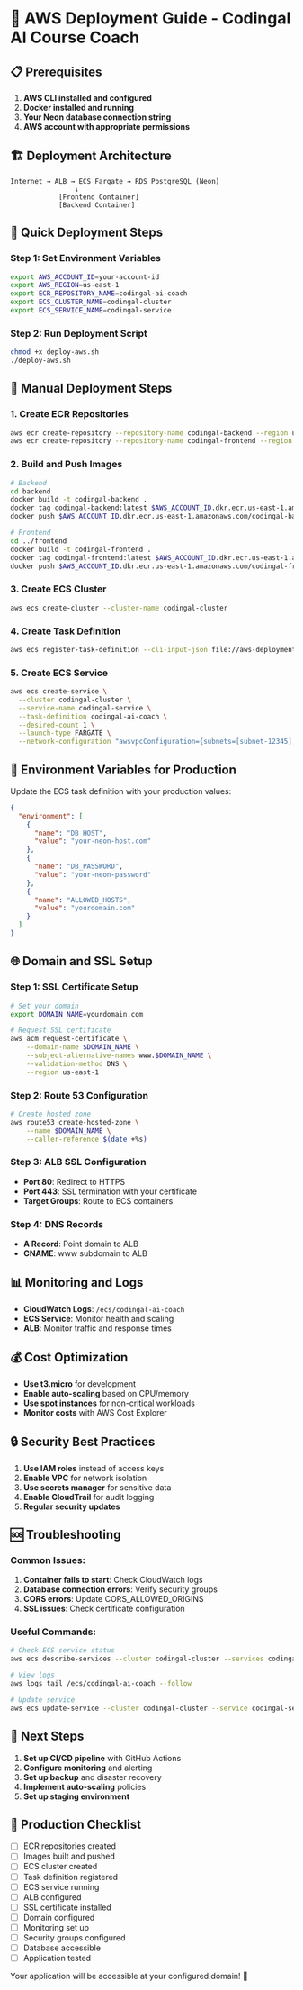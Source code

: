 # 🚀 AWS Deployment Guide - Codingal AI Course Coach

## 📋 Prerequisites

1. **AWS CLI installed and configured**
2. **Docker installed and running**
3. **Your Neon database connection string**
4. **AWS account with appropriate permissions**

## 🏗️ Deployment Architecture

```
Internet → ALB → ECS Fargate → RDS PostgreSQL (Neon)
                ↓
            [Frontend Container]
            [Backend Container]
```

## 🚀 Quick Deployment Steps

### Step 1: Set Environment Variables
```bash
export AWS_ACCOUNT_ID=your-account-id
export AWS_REGION=us-east-1
export ECR_REPOSITORY_NAME=codingal-ai-coach
export ECS_CLUSTER_NAME=codingal-cluster
export ECS_SERVICE_NAME=codingal-service
```

### Step 2: Run Deployment Script
```bash
chmod +x deploy-aws.sh
./deploy-aws.sh
```

## 🔧 Manual Deployment Steps

### 1. Create ECR Repositories
```bash
aws ecr create-repository --repository-name codingal-backend --region us-east-1
aws ecr create-repository --repository-name codingal-frontend --region us-east-1
```

### 2. Build and Push Images
```bash
# Backend
cd backend
docker build -t codingal-backend .
docker tag codingal-backend:latest $AWS_ACCOUNT_ID.dkr.ecr.us-east-1.amazonaws.com/codingal-backend:latest
docker push $AWS_ACCOUNT_ID.dkr.ecr.us-east-1.amazonaws.com/codingal-backend:latest

# Frontend
cd ../frontend
docker build -t codingal-frontend .
docker tag codingal-frontend:latest $AWS_ACCOUNT_ID.dkr.ecr.us-east-1.amazonaws.com/codingal-frontend:latest
docker push $AWS_ACCOUNT_ID.dkr.ecr.us-east-1.amazonaws.com/codingal-frontend:latest
```

### 3. Create ECS Cluster
```bash
aws ecs create-cluster --cluster-name codingal-cluster
```

### 4. Create Task Definition
```bash
aws ecs register-task-definition --cli-input-json file://aws-deployment/ecs-task-definition.json
```

### 5. Create ECS Service
```bash
aws ecs create-service \
  --cluster codingal-cluster \
  --service-name codingal-service \
  --task-definition codingal-ai-coach \
  --desired-count 1 \
  --launch-type FARGATE \
  --network-configuration "awsvpcConfiguration={subnets=[subnet-12345],securityGroups=[sg-12345],assignPublicIp=ENABLED}"
```

## 🔐 Environment Variables for Production

Update the ECS task definition with your production values:

```json
{
  "environment": [
    {
      "name": "DB_HOST",
      "value": "your-neon-host.com"
    },
    {
      "name": "DB_PASSWORD",
      "value": "your-neon-password"
    },
    {
      "name": "ALLOWED_HOSTS",
      "value": "yourdomain.com"
    }
  ]
}
```

## 🌐 Domain and SSL Setup

### Step 1: SSL Certificate Setup
```bash
# Set your domain
export DOMAIN_NAME=yourdomain.com

# Request SSL certificate
aws acm request-certificate \
    --domain-name $DOMAIN_NAME \
    --subject-alternative-names www.$DOMAIN_NAME \
    --validation-method DNS \
    --region us-east-1
```

### Step 2: Route 53 Configuration
```bash
# Create hosted zone
aws route53 create-hosted-zone \
    --name $DOMAIN_NAME \
    --caller-reference $(date +%s)
```

### Step 3: ALB SSL Configuration
- **Port 80**: Redirect to HTTPS
- **Port 443**: SSL termination with your certificate
- **Target Groups**: Route to ECS containers

### Step 4: DNS Records
- **A Record**: Point domain to ALB
- **CNAME**: www subdomain to ALB

## 📊 Monitoring and Logs

- **CloudWatch Logs**: `/ecs/codingal-ai-coach`
- **ECS Service**: Monitor health and scaling
- **ALB**: Monitor traffic and response times

## 💰 Cost Optimization

- **Use t3.micro** for development
- **Enable auto-scaling** based on CPU/memory
- **Use spot instances** for non-critical workloads
- **Monitor costs** with AWS Cost Explorer

## 🔒 Security Best Practices

1. **Use IAM roles** instead of access keys
2. **Enable VPC** for network isolation
3. **Use secrets manager** for sensitive data
4. **Enable CloudTrail** for audit logging
5. **Regular security updates**

## 🆘 Troubleshooting

### Common Issues:
1. **Container fails to start**: Check CloudWatch logs
2. **Database connection errors**: Verify security groups
3. **CORS errors**: Update CORS_ALLOWED_ORIGINS
4. **SSL issues**: Check certificate configuration

### Useful Commands:
```bash
# Check ECS service status
aws ecs describe-services --cluster codingal-cluster --services codingal-service

# View logs
aws logs tail /ecs/codingal-ai-coach --follow

# Update service
aws ecs update-service --cluster codingal-cluster --service codingal-service --force-new-deployment
```

## 📝 Next Steps

1. **Set up CI/CD pipeline** with GitHub Actions
2. **Configure monitoring** and alerting
3. **Set up backup** and disaster recovery
4. **Implement auto-scaling** policies
5. **Set up staging environment**

## 🎯 Production Checklist

- [ ] ECR repositories created
- [ ] Images built and pushed
- [ ] ECS cluster created
- [ ] Task definition registered
- [ ] ECS service running
- [ ] ALB configured
- [ ] SSL certificate installed
- [ ] Domain configured
- [ ] Monitoring set up
- [ ] Security groups configured
- [ ] Database accessible
- [ ] Application tested

Your application will be accessible at your configured domain! 🎉
